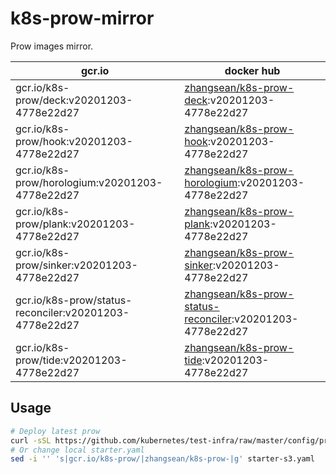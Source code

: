 # k8s-prow-mirror

Prow images mirror.

gcr.io | docker hub
---|---
gcr.io/k8s-prow/deck:v20201203-4778e22d27 | [zhangsean/k8s-prow-deck](https://hub.docker.com/r/zhangsean/k8s-prow-deck):v20201203-4778e22d27
gcr.io/k8s-prow/hook:v20201203-4778e22d27 | [zhangsean/k8s-prow-hook](https://hub.docker.com/r/zhangsean/k8s-prow-hook):v20201203-4778e22d27
gcr.io/k8s-prow/horologium:v20201203-4778e22d27 | [zhangsean/k8s-prow-horologium](https://hub.docker.com/r/zhangsean/k8s-prow-horologium):v20201203-4778e22d27
gcr.io/k8s-prow/plank:v20201203-4778e22d27 | [zhangsean/k8s-prow-plank](https://hub.docker.com/r/zhangsean/k8s-prow-plank):v20201203-4778e22d27
gcr.io/k8s-prow/sinker:v20201203-4778e22d27 | [zhangsean/k8s-prow-sinker](https://hub.docker.com/r/zhangsean/k8s-prow-sinker):v20201203-4778e22d27
gcr.io/k8s-prow/status-reconciler:v20201203-4778e22d27 | [zhangsean/k8s-prow-status-reconciler](https://hub.docker.com/r/zhangsean/k8s-prow-status-reconciler):v20201203-4778e22d27
gcr.io/k8s-prow/tide:v20201203-4778e22d27 | [zhangsean/k8s-prow-tide](https://hub.docker.com/r/zhangsean/k8s-prow-tide):v20201203-4778e22d27

## Usage

```bash
# Deploy latest prow
curl -sSL https://github.com/kubernetes/test-infra/raw/master/config/prow/cluster/starter-s3.yaml | sed 's|gcr.io/k8s-prow/|zhangsean/k8s-prow-|g' | kubectl apply -f -
# Or change local starter.yaml
sed -i '' 's|gcr.io/k8s-prow/|zhangsean/k8s-prow-|g' starter-s3.yaml
```
